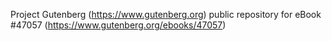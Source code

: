 Project Gutenberg (https://www.gutenberg.org) public repository for eBook #47057 (https://www.gutenberg.org/ebooks/47057)
